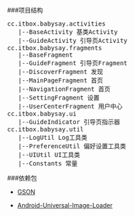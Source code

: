 


###项目结构

<pre>
cc.itbox.babysay.activities 
   |--BaseActivity 基类Activity
   |--GuideActivity 引导页Activity
cc.itbox.babysay.fragments
   |--BaseFragment
   |--GuideFragment 引导页Fragment
   |--DiscoverFragment 发现
   |--MainPageFragment 首页
   |--NavigationFragment 首页
   |--SettingFragment 设置
   |--UserCenterFragment 用户中心
cc.itbox.babysay.ui
   |--GuideIndicator 引导页指示器
cc.itbox.babysay.util
   |--LogUtil Log工具类
   |--PreferenceUtil 偏好设置工具类
   |--UIUtil UI工具类
   |--Constants 常量
</pre>

###依赖包

* [GSON](https://code.google.com/p/google-gson/)

* [Android-Universal-Image-Loader](https://github.com/nostra13/Android-Universal-Image-Loader)



